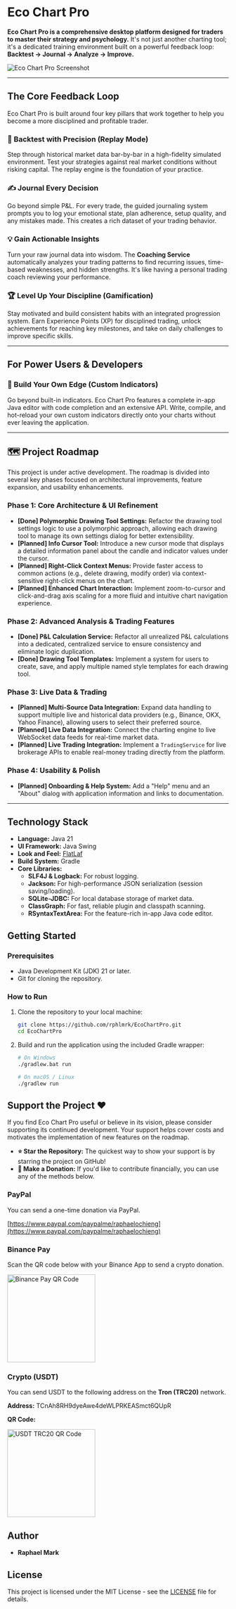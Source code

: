 # Eco Chart Pro

**Eco Chart Pro is a comprehensive desktop platform designed for traders to master their strategy and psychology.** It's not just another charting tool; it's a dedicated training environment built on a powerful feedback loop: **Backtest → Journal → Analyze → Improve.**

![Eco Chart Pro Screenshot](./docs/images/screenshot.png) <!-- TODO: Replace this with an actual screenshot of your application! -->

---

## The Core Feedback Loop

Eco Chart Pro is built around four key pillars that work together to help you become a more disciplined and profitable trader.

### 🔎 Backtest with Precision (Replay Mode)
Step through historical market data bar-by-bar in a high-fidelity simulated environment. Test your strategies against real market conditions without risking capital. The replay engine is the foundation of your practice.

### ✍️ Journal Every Decision
Go beyond simple P&L. For every trade, the guided journaling system prompts you to log your emotional state, plan adherence, setup quality, and any mistakes made. This creates a rich dataset of your trading behavior.

### 💡 Gain Actionable Insights
Turn your raw journal data into wisdom. The **Coaching Service** automatically analyzes your trading patterns to find recurring issues, time-based weaknesses, and hidden strengths. It's like having a personal trading coach reviewing your performance.

### 🏆 Level Up Your Discipline (Gamification)
Stay motivated and build consistent habits with an integrated progression system. Earn Experience Points (XP) for disciplined trading, unlock achievements for reaching key milestones, and take on daily challenges to improve specific skills.

---

## For Power Users & Developers

### 🔧 Build Your Own Edge (Custom Indicators)
Go beyond built-in indicators. Eco Chart Pro features a complete in-app Java editor with code completion and an extensive API. Write, compile, and hot-reload your own custom indicators directly onto your charts without ever leaving the application.

---

## 🗺️ Project Roadmap

This project is under active development. The roadmap is divided into several key phases focused on architectural improvements, feature expansion, and usability enhancements.

### Phase 1: Core Architecture & UI Refinement
-   **[Done] Polymorphic Drawing Tool Settings:** Refactor the drawing tool settings logic to use a polymorphic approach, allowing each drawing tool to manage its own settings dialog for better extensibility.
-   **[Planned] Info Cursor Tool:** Introduce a new cursor mode that displays a detailed information panel about the candle and indicator values under the cursor.
-   **[Planned] Right-Click Context Menus:** Provide faster access to common actions (e.g., delete drawing, modify order) via context-sensitive right-click menus on the chart.
-   **[Planned] Enhanced Chart Interaction:** Implement zoom-to-cursor and click-and-drag axis scaling for a more fluid and intuitive chart navigation experience.

### Phase 2: Advanced Analysis & Trading Features
-   **[Done] P&L Calculation Service:** Refactor all unrealized P&L calculations into a dedicated, centralized service to ensure consistency and eliminate logic duplication.
-   **[Done] Drawing Tool Templates:** Implement a system for users to create, save, and apply multiple named style templates for each drawing tool.

### Phase 3: Live Data & Trading
-   **[Planned] Multi-Source Data Integration:** Expand data handling to support multiple live and historical data providers (e.g., Binance, OKX, Yahoo Finance), allowing users to select their preferred source.
-   **[Planned] Live Data Integration:** Connect the charting engine to live WebSocket data feeds for real-time market data.
-   **[Planned] Live Trading Integration:** Implement a `TradingService` for live brokerage APIs to enable real-money trading directly from the platform.

### Phase 4: Usability & Polish
-   **[Planned] Onboarding & Help System:** Add a "Help" menu and an "About" dialog with application information and links to documentation.

---

## Technology Stack

-   **Language:** Java 21
-   **UI Framework:** Java Swing
-   **Look and Feel:** [FlatLaf](https://www.formdev.com/flatlaf/)
-   **Build System:** Gradle
-   **Core Libraries:**
    -   **SLF4J & Logback:** For robust logging.
    -   **Jackson:** For high-performance JSON serialization (session saving/loading).
    -   **SQLite-JDBC:** For local database storage of market data.
    -   **ClassGraph:** For fast, reliable plugin and classpath scanning.
    -   **RSyntaxTextArea:** For the feature-rich in-app Java code editor.

## Getting Started

### Prerequisites

-   Java Development Kit (JDK) 21 or later.
-   Git for cloning the repository.

### How to Run

1.  Clone the repository to your local machine:
    ```bash
    git clone https://github.com/rphlmrk/EcoChartPro.git
    cd EcoChartPro
    ```
2.  Build and run the application using the included Gradle wrapper:
    ```bash
    # On Windows
    ./gradlew.bat run

    # On macOS / Linux
    ./gradlew run
    ```

## Support the Project ❤️

If you find Eco Chart Pro useful or believe in its vision, please consider supporting its continued development. Your support helps cover costs and motivates the implementation of new features on the roadmap.

-   **⭐ Star the Repository:** The quickest way to show your support is by starring the project on GitHub!
-   **💸 Make a Donation:** If you'd like to contribute financially, you can use any of the methods below.

### PayPal

You can send a one-time donation via PayPal.

[https://www.paypal.com/paypalme/raphaelochieng](https://www.paypal.com/paypalme/raphaelochieng)

### Binance Pay

Scan the QR code below with your Binance App to send a crypto donation.

<img src="./docs/images/binance-pay-qr.png" alt="Binance Pay QR Code" width="200">

### Crypto (USDT)

You can send USDT to the following address on the **Tron (TRC20)** network.

**Address:**
TCnAh8RH9dyeAwe4deWLPRKEASmct6QUpR

**QR Code:**

<img src="./docs/images/usdt-trc20-qr.png" alt="USDT TRC20 QR Code" width="200">

## Author

-   **Raphael Mark**

## License

This project is licensed under the MIT License - see the [LICENSE](LICENSE) file for details.
